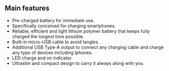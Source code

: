 ## Main features

* Pre-charged battery for immediate use.
* Specifically conceived for charging smartphones.
* Reliable, efficient and light lithium polymer battery that keeps fully charged the longest time possible.
* Built-in micro-USB cable to avoid tangles.
* Additional USB Type-A output to connect any charging cable and charge any type of devices including Iphones. 
* LED charge and on indicator.
* Ultraslim and compact design to carry it always along with you. 


